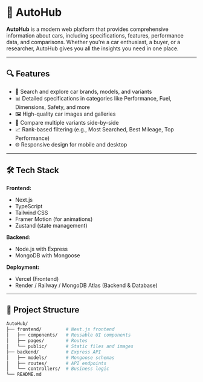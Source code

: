 # 🚗 AutoHub

**AutoHub** is a modern web platform that provides comprehensive information about cars, including specifications, features, performance data, and comparisons. Whether you're a car enthusiast, a buyer, or a researcher, AutoHub gives you all the insights you need in one place.

<!-- Replace with your own image or remove -->

---

## 🔍 Features

- 🔎 Search and explore car brands, models, and variants
- 📊 Detailed specifications in categories like Performance, Fuel, Dimensions, Safety, and more
- 🖼️ High-quality car images and galleries
- 🔄 Compare multiple variants side-by-side
- 📈 Rank-based filtering (e.g., Most Searched, Best Mileage, Top Performance)
- 🌐 Responsive design for mobile and desktop

---

## 🛠 Tech Stack

**Frontend:**
- Next.js
- TypeScript
- Tailwind CSS
- Framer Motion (for animations)
- Zustand (state management)

**Backend:**
- Node.js with Express
- MongoDB with Mongoose

**Deployment:**
- Vercel (Frontend)
- Render / Railway / MongoDB Atlas (Backend & Database)

---

## 📁 Project Structure

```bash
AutoHub/
├── frontend/         # Next.js frontend
│   ├── components/   # Reusable UI components
│   ├── pages/        # Routes
│   └── public/       # Static files and images
├── backend/          # Express API
│   ├── models/       # Mongoose schemas
│   ├── routes/       # API endpoints
│   └── controllers/  # Business logic
└── README.md
